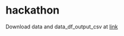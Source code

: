 # hackathon
Download data and data_df_output_csv at [link](https://drive.google.com/drive/folders/1PgJI1l0rr9rQ9svYuip6N-afyoVxCe59?fbclid=IwAR0xtoQIBZLGFLMY4JqgX6Cvgmsp0abCkLDP9L9vPPFHSYSzEAA5Q9-LX9U)